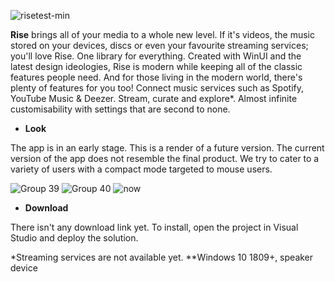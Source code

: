 ![risetest-min](https://user-images.githubusercontent.com/74561130/130504820-cd80d98b-c516-4a5a-a2dc-9734b3f00dbb.png)

**Rise** brings all of your media to a whole new level. If it's videos, the music stored on your devices, discs or even your favourite streaming services; you'll love Rise. One library for everything. Created with WinUI and the latest design ideologies, Rise is modern while keeping all of the classic features people need. And for those living in the modern world, there's plenty of features for you too! Connect music services such as Spotify, YouTube Music & Deezer. Stream, curate and explore*. Almost infinite customisability with settings that are second to none.


- **Look**

The app is in an early stage. This is a render of a future version. The current version of the app does not resemble the final product. We try to cater to a variety of users with a compact mode targeted to mouse users. 

![Group 39](https://user-images.githubusercontent.com/74561130/129236201-4af67799-becc-464b-91c6-c02d58342d04.png)
![Group 40](https://user-images.githubusercontent.com/74561130/129236191-15f9688f-a123-4a20-af92-f1ad9d7dd7a3.png)
![now](https://user-images.githubusercontent.com/74561130/129236229-f8597d13-032b-4538-a9eb-1c147e1a843d.png)


- **Download**

There isn't any download link yet. To install, open the project in Visual Studio and deploy the solution.

\*Streaming services are not available yet.
\*\*Windows 10 1809+, speaker device
